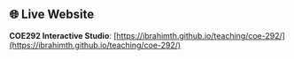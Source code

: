
## 🌐 Live Website



**COE292 Interactive Studio**: [https://ibrahimth.github.io/teaching/coe-292/](https://ibrahimth.github.io/teaching/coe-292/)

